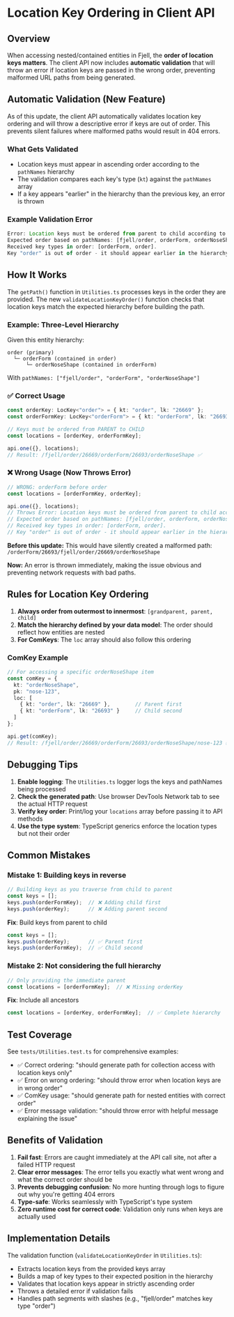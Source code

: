 # Location Key Ordering in Client API

## Overview

When accessing nested/contained entities in Fjell, the **order of location keys matters**. The client API now includes **automatic validation** that will throw an error if location keys are passed in the wrong order, preventing malformed URL paths from being generated.

## Automatic Validation (New Feature)

As of this update, the client API automatically validates location key ordering and will throw a descriptive error if keys are out of order. This prevents silent failures where malformed paths would result in 404 errors.

### What Gets Validated

- Location keys must appear in ascending order according to the `pathNames` hierarchy
- The validation compares each key's type (`kt`) against the `pathNames` array
- If a key appears "earlier" in the hierarchy than the previous key, an error is thrown

### Example Validation Error

```typescript
Error: Location keys must be ordered from parent to child according to the entity hierarchy.
Expected order based on pathNames: [fjell/order, orderForm, orderNoseShape].
Received key types in order: [orderForm, order].
Key "order" is out of order - it should appear earlier in the hierarchy.
```

## How It Works

The `getPath()` function in `Utilities.ts` processes keys in the order they are provided. The new `validateLocationKeyOrder()` function checks that location keys match the expected hierarchy before building the path.

### Example: Three-Level Hierarchy

Given this entity hierarchy:
```
order (primary)
  └─ orderForm (contained in order)
      └─ orderNoseShape (contained in orderForm)
```

With `pathNames: ["fjell/order", "orderForm", "orderNoseShape"]`

### ✅ Correct Usage

```typescript
const orderKey: LocKey<"order"> = { kt: "order", lk: "26669" };
const orderFormKey: LocKey<"orderForm"> = { kt: "orderForm", lk: "26693" };

// Keys must be ordered from PARENT to CHILD
const locations = [orderKey, orderFormKey];

api.one({}, locations);
// Result: /fjell/order/26669/orderForm/26693/orderNoseShape ✅
```

### ❌ Wrong Usage (Now Throws Error)

```typescript
// WRONG: orderForm before order
const locations = [orderFormKey, orderKey];

api.one({}, locations);
// Throws Error: Location keys must be ordered from parent to child according to the entity hierarchy.
// Expected order based on pathNames: [fjell/order, orderForm, orderNoseShape].
// Received key types in order: [orderForm, order].
// Key "order" is out of order - it should appear earlier in the hierarchy.
```

**Before this update:** This would have silently created a malformed path: `/orderForm/26693/fjell/order/26669/orderNoseShape`

**Now:** An error is thrown immediately, making the issue obvious and preventing network requests with bad paths.

## Rules for Location Key Ordering

1. **Always order from outermost to innermost**: `[grandparent, parent, child]`
2. **Match the hierarchy defined by your data model**: The order should reflect how entities are nested
3. **For ComKeys**: The `loc` array should also follow this ordering

### ComKey Example

```typescript
// For accessing a specific orderNoseShape item
const comKey = {
  kt: "orderNoseShape",
  pk: "nose-123",
  loc: [
    { kt: "order", lk: "26669" },        // Parent first
    { kt: "orderForm", lk: "26693" }     // Child second
  ]
};

api.get(comKey);
// Result: /fjell/order/26669/orderForm/26693/orderNoseShape/nose-123 ✅
```

## Debugging Tips

1. **Enable logging**: The `Utilities.ts` logger logs the keys and pathNames being processed
2. **Check the generated path**: Use browser DevTools Network tab to see the actual HTTP request
3. **Verify key order**: Print/log your `locations` array before passing it to API methods
4. **Use the type system**: TypeScript generics enforce the location types but not their order

## Common Mistakes

### Mistake 1: Building keys in reverse
```typescript
// Building keys as you traverse from child to parent
const keys = [];
keys.push(orderFormKey);  // ❌ Adding child first
keys.push(orderKey);      // ❌ Adding parent second
```

**Fix**: Build keys from parent to child
```typescript
const keys = [];
keys.push(orderKey);      // ✅ Parent first
keys.push(orderFormKey);  // ✅ Child second
```

### Mistake 2: Not considering the full hierarchy
```typescript
// Only providing the immediate parent
const locations = [orderFormKey];  // ❌ Missing orderKey
```

**Fix**: Include all ancestors
```typescript
const locations = [orderKey, orderFormKey];  // ✅ Complete hierarchy
```

## Test Coverage

See `tests/Utilities.test.ts` for comprehensive examples:
- ✅ Correct ordering: "should generate path for collection access with location keys only"
- ✅ Error on wrong ordering: "should throw error when location keys are in wrong order"
- ✅ ComKey usage: "should generate path for nested entities with correct order"
- ✅ Error message validation: "should throw error with helpful message explaining the issue"

## Benefits of Validation

1. **Fail fast**: Errors are caught immediately at the API call site, not after a failed HTTP request
2. **Clear error messages**: The error tells you exactly what went wrong and what the correct order should be
3. **Prevents debugging confusion**: No more hunting through logs to figure out why you're getting 404 errors
4. **Type-safe**: Works seamlessly with TypeScript's type system
5. **Zero runtime cost for correct code**: Validation only runs when keys are actually used

## Implementation Details

The validation function (`validateLocationKeyOrder` in `Utilities.ts`):
- Extracts location keys from the provided keys array
- Builds a map of key types to their expected position in the hierarchy
- Validates that location keys appear in strictly ascending order
- Throws a detailed error if validation fails
- Handles path segments with slashes (e.g., "fjell/order" matches key type "order")

